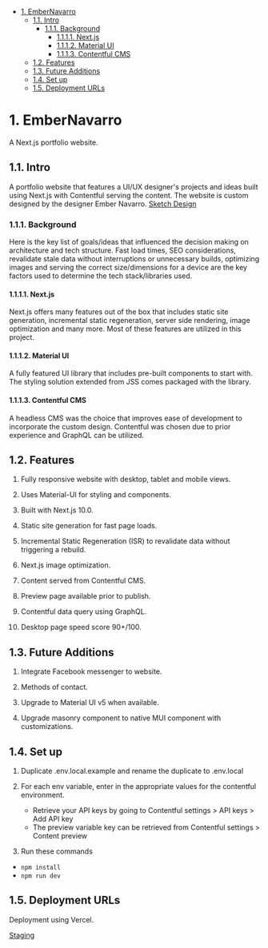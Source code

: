 - [1. EmberNavarro](#1-embernavarro)
  - [1.1. Intro](#11-intro)
    - [1.1.1. Background](#111-background)
      - [1.1.1.1. Next.js](#1111-nextjs)
      - [1.1.1.2. Material UI](#1112-material-ui)
      - [1.1.1.3. Contentful CMS](#1113-contentful-cms)
  - [1.2. Features](#12-features)
  - [1.3. Future Additions](#13-future-additions)
  - [1.4. Set up](#14-set-up)
  - [1.5. Deployment URLs](#15-deployment-urls)

# 1. EmberNavarro

A Next.js portfolio website.

## 1.1. Intro

A portfolio website that features a UI/UX designer's projects and ideas built using Next.js with Contentful serving the content. The website is custom designed by the designer Ember Navarro.
[Sketch Design](https://sketch.cloud/s/dbb46be9-8092-409e-89d3-804a4ff86bfe)

### 1.1.1. Background

Here is the key list of goals/ideas that influenced the decision making on architecture and tech structure.
Fast load times, SEO considerations, revalidate stale data without interruptions or unnecessary builds, optimizing images and serving the correct size/dimensions for a device are the key factors used to determine the tech stack/libraries used.

#### 1.1.1.1. Next.js

Next.js offers many features out of the box that includes static site generation, incremental static regeneration, server side rendering, image optimization and many more. Most of these features are utilized in this project.

#### 1.1.1.2. Material UI

A fully featured UI library that includes pre-built components to start with. The styling solution extended from JSS comes packaged with the library.

#### 1.1.1.3. Contentful CMS

A headless CMS was the choice that improves ease of development to incorporate the custom design. Contentful was chosen due to prior experience and GraphQL can be utilized.

## 1.2. Features

1. Fully responsive website with desktop, tablet and mobile views.

2. Uses Material-UI for styling and components.

3. Built with Next.js 10.0.

4. Static site generation for fast page loads.

5. Incremental Static Regeneration (ISR) to revalidate data without triggering a rebuild.

6. Next.js image optimization.

7. Content served from Contentful CMS.

8. Preview page available prior to publish.

9. Contentful data query using GraphQL.

10. Desktop page speed score 90+/100.

## 1.3. Future Additions

1. Integrate Facebook messenger to website.

2. Methods of contact.

3. Upgrade to Material UI v5 when available.

4. Upgrade masonry component to native MUI component with customizations.

## 1.4. Set up

1. Duplicate .env.local.example and rename the duplicate to .env.local

2. For each env variable, enter in the appropriate values for the contentful environment.

   - Retrieve your API keys by going to Contentful settings > API keys > Add API key
   - The preview variable key can be retrieved from Contentful settings > Content preview

3. Run these commands

- `npm install`
- `npm run dev`

## 1.5. Deployment URLs

Deployment using Vercel.

[Staging](https://embernavarro.vercel.app/)
